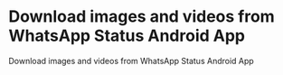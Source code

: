 # Download images and videos from WhatsApp Status Android App
 Download images and videos from WhatsApp Status Android App
